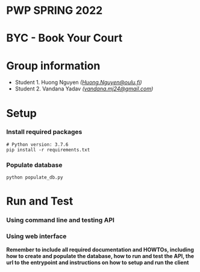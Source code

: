 # PWP SPRING 2022
# BYC - Book Your Court

# Group information
* Student 1. Huong Nguyen _(Huong.Nguyen@oulu.fi)_
* Student 2. Vandana Yadav _(vandana.mj24@gmail.com)_

# Setup

### Install required packages
```
# Python version: 3.7.6
pip install -r requirements.txt 
```

### Populate database
```
python populate_db.py
```

# Run and Test

### Using command line and testing API

### Using web interface 


__Remember to include all required documentation and HOWTOs, including how to create and populate the database, how to run and test the API, the url to the entrypoint and instructions on how to setup and run the client__


